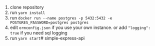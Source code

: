 
1. clone repository
2. run `yarn install`
3. run `docker run --name postgres -p 5432:5432 -e POSTGRES_PASSWORD=postgres postgres`
4. edit `ormconfig.json` if you use your own instance. or add `"logging": true` if you need sql logging
5. run `yarn start`# simple-express-api
